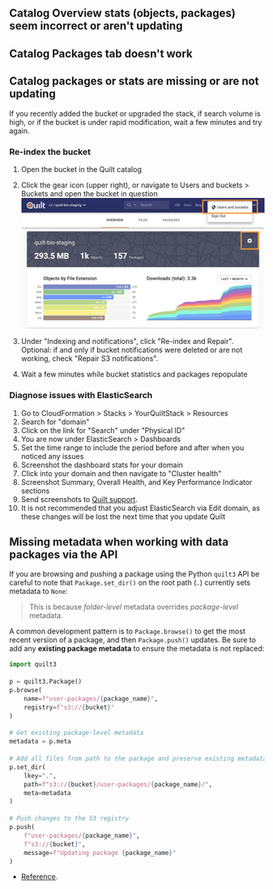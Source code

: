 <!-- markdownlint-disable -->
## Catalog Overview stats (objects, packages) seem incorrect or aren't updating
## Catalog Packages tab doesn't work
## Catalog packages or stats are missing or are not updating

If you recently added the bucket or upgraded the stack, if search volume is high,
or if the bucket is under rapid modification, wait a few minutes and try again.

### Re-index the bucket

1. Open the bucket in the Quilt catalog

1. Click the gear icon (upper right), or navigate to Users and buckets > Buckets
and open the bucket in question
    ![](imgs/admin-bucket.png)

1. Under "Indexing and notifications", click "Re-index and Repair". Optional:
if and only if bucket notifications were deleted or are not working,
check "Repair S3 notifications".

1. Wait a few minutes while bucket statistics and packages repopulate

### Diagnose issues with ElasticSearch

1. Go to CloudFormation > Stacks > YourQuiltStack > Resources
1. Search for "domain"
1. Click on the link for "Search" under "Physical ID"
1. You are now under ElasticSearch > Dashboards
1. Set the time range to include the period before and after when you noticed
any issues
1. Screenshot the dashboard stats for your domain
1. Click into your domain and then navigate to "Cluster health"
1. Screenshot Summary, Overall Health, and Key Performance Indicator sections
1. Send screenshots to [Quilt support](mailto:support@quiltdata.io).
1. It is not recommended that you adjust ElasticSearch via Edit domain, as these
changes will be lost the next time that you update Quilt

## Missing metadata when working with data packages via the API

If you are browsing and pushing a package using the Python `quilt3`
API be careful to note that `Package.set_dir()` on the root path
(`.`) currently sets metadata to `None`:

> This is because _folder-level_ metadata overrides _package-level_ metadata.

A common development pattern is to `Package.browse()` to get the most recent
version of a package, and then `Package.push()` updates. Be sure
to add any **existing package metadata** to ensure the metadata is not replaced:

<!--pytest.mark.skip-->
```python
import quilt3

p = quilt3.Package()
p.browse(
    name=f"user-packages/{package_name}", 
    registry=f"s3://{bucket}"
)

# Get existing package-level metadata
metadata = p.meta

# Add all files from path to the package and preserve existing metadata
p.set_dir(
    lkey=".",
    path=f"s3://{bucket}/user-packages/{package_name}/",
    meta=metadata
)

# Push changes to the S3 registry
p.push(
    f"user-packages/{package_name}",
    f"s3://{bucket}",
    message=f"Updating package {package_name}"
)
```

- [Reference](https://docs.quiltdata.com/api-reference/package#package.set_dir).
